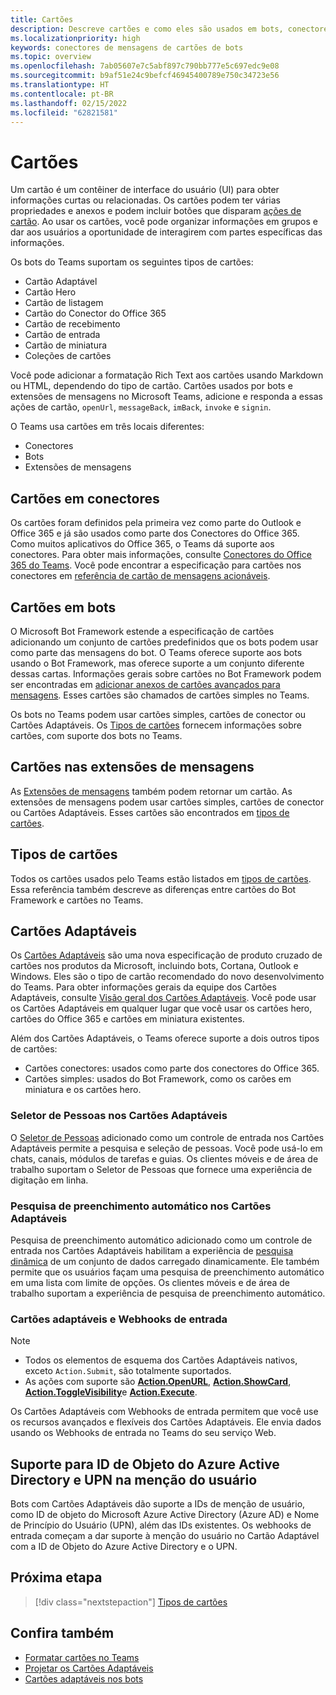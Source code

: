 ```yaml
---
title: Cartões
description: Descreve cartões e como eles são usados em bots, conectores e extensões de mensagens
ms.localizationpriority: high
keywords: conectores de mensagens de cartões de bots
ms.topic: overview
ms.openlocfilehash: 7ab05607e7c5abf897c790bb777e5c697edc9e08
ms.sourcegitcommit: b9af51e24c9befcf46945400789e750c34723e56
ms.translationtype: HT
ms.contentlocale: pt-BR
ms.lasthandoff: 02/15/2022
ms.locfileid: "62821581"
---
```

# <a name="cards"></a>Cartões

Um cartão é um contêiner de interface do usuário (UI) para obter informações curtas ou relacionadas. Os cartões podem ter várias propriedades e anexos e podem incluir botões que disparam [ações de cartão](~/task-modules-and-cards/cards/cards-actions.md). Ao usar os cartões, você pode organizar informações em grupos e dar aos usuários a oportunidade de interagirem com partes específicas das informações.

Os bots do Teams suportam os seguintes tipos de cartões:
 
- Cartão Adaptável
- Cartão Hero
- Cartão de listagem
- Cartão do Conector do Office 365
- Cartão de recebimento
- Cartão de entrada
- Cartão de miniatura
- Coleções de cartões

Você pode adicionar a formatação Rich Text aos cartões usando Markdown ou HTML, dependendo do tipo de cartão. Cartões usados por bots e extensões de mensagens no Microsoft Teams, adicione e responda a essas ações de cartão, `openUrl`, `messageBack`, `imBack`, `invoke` e `signin`.

O Teams usa cartões em três locais diferentes:

* Conectores
* Bots
* Extensões de mensagens

## <a name="cards-in-connectors"></a>Cartões em conectores

Os cartões foram definidos pela primeira vez como parte do Outlook e Office 365 e já são usados como parte dos Conectores do Office 365. Como muitos aplicativos do Office 365, o Teams dá suporte aos conectores. Para obter mais informações, consulte [Conectores do Office 365 do Teams](~/webhooks-and-connectors/what-are-webhooks-and-connectors.md). Você pode encontrar a especificação para cartões nos conectores em [referência de cartão de mensagens acionáveis](/outlook/actionable-messages/card-reference).

## <a name="cards-in-bots"></a>Cartões em bots

O Microsoft Bot Framework estende a especificação de cartões adicionando um conjunto de cartões predefinidos que os bots podem usar como parte das mensagens do bot. O Teams oferece suporte aos bots usando o Bot Framework, mas oferece suporte a um conjunto diferente dessas cartas. Informações gerais sobre cartões no Bot Framework podem ser encontradas em [adicionar anexos de cartões avançados para mensagens](/bot-framework/nodejs/bot-builder-nodejs-send-rich-cards). Esses cartões são chamados de cartões simples no Teams.

Os bots no Teams podem usar cartões simples, cartões de conector ou Cartões Adaptáveis. Os [Tipos de cartões](~/task-modules-and-cards/cards/cards-reference.md) fornecem informações sobre cartões, com suporte dos bots no Teams.

## <a name="cards-in-messaging-extensions"></a>Cartões nas extensões de mensagens

As [Extensões de mensagens](~/messaging-extensions/what-are-messaging-extensions.md) também podem retornar um cartão. As extensões de mensagens podem usar cartões simples, cartões de conector ou Cartões Adaptáveis. Esses cartões são encontrados em [tipos de cartões](~/task-modules-and-cards/cards/cards-reference.md).

## <a name="types-of-cards"></a>Tipos de cartões

Todos os cartões usados pelo Teams estão listados em [tipos de cartões](~/task-modules-and-cards/cards/cards-reference.md). Essa referência também descreve as diferenças entre cartões do Bot Framework e cartões no Teams.

## <a name="adaptive-cards"></a>Cartões Adaptáveis

Os [Cartões Adaptáveis](~/task-modules-and-cards/cards/cards-reference.md#adaptive-card) são uma nova especificação de produto cruzado de cartões nos produtos da Microsoft, incluindo bots, Cortana, Outlook e Windows. Eles são o tipo de cartão recomendado do novo desenvolvimento do Teams. Para obter informações gerais da equipe dos Cartões Adaptáveis, consulte [Visão geral dos Cartões Adaptáveis](/adaptive-cards). Você pode usar os Cartões Adaptáveis em qualquer lugar que você usar os cartões hero, cartões do Office 365 e cartões em miniatura existentes.

Além dos Cartões Adaptáveis, o Teams oferece suporte a dois outros tipos de cartões:

* Cartões conectores: usados como parte dos conectores do Office 365.
* Cartões simples: usados do Bot Framework, como os carões em miniatura e os cartões hero.

### <a name="people-picker-in-adaptive-cards"></a>Seletor de Pessoas nos Cartões Adaptáveis

O [Seletor de Pessoas](cards/people-picker.md#people-picker-in-adaptive-cards) adicionado como um controle de entrada nos Cartões Adaptáveis permite a pesquisa e seleção de pessoas. Você pode usá-lo em chats, canais, módulos de tarefas e guias. Os clientes móveis e de área de trabalho suportam o Seletor de Pessoas que fornece uma experiência de digitação em linha. 

### <a name="type-ahead-search-in-adaptive-cards"></a>Pesquisa de preenchimento automático nos Cartões Adaptáveis  

Pesquisa de preenchimento automático adicionado como um controle de entrada nos Cartões Adaptáveis habilitam a experiência de [pesquisa dinâmica](~/task-modules-and-cards/cards/dynamic-search.md) de um conjunto de dados carregado dinamicamente. Ele também permite que os usuários façam uma pesquisa de preenchimento automático em uma lista com limite de opções. Os clientes móveis e de área de trabalho suportam a experiência de pesquisa de preenchimento automático. 

### <a name="adaptive-cards-and-incoming-webhooks"></a>Cartões adaptáveis e Webhooks de entrada

> [!NOTE]
> * Todos os elementos de esquema dos Cartões Adaptáveis nativos, exceto `Action.Submit`, são totalmente suportados.
> * As ações com suporte são [**Action.OpenURL**](https://adaptivecards.io/explorer/Action.OpenUrl.html), [**Action.ShowCard**](https://adaptivecards.io/explorer/Action.ShowCard.html), [**Action.ToggleVisibility**](https://adaptivecards.io/explorer/Action.ToggleVisibility.html)e [**Action.Execute**](/adaptive-cards/authoring-cards/universal-action-model#actionexecute).

Os Cartões Adaptáveis com Webhooks de entrada permitem que você use os recursos avançados e flexíveis dos Cartões Adaptáveis. Ele envia dados usando os Webhooks de entrada no Teams do seu serviço Web.

## <a name="support-for-azure-ad-object-id-and-upn-in-user-mention"></a>Suporte para ID de Objeto do Azure Active Directory e UPN na menção do usuário 

Bots com Cartões Adaptáveis dão suporte a IDs de menção de usuário, como ID de objeto do Microsoft Azure Active Directory (Azure AD) e Nome de Princípio do Usuário (UPN), além das IDs existentes. Os webhooks de entrada começam a dar suporte à menção do usuário no Cartão Adaptável com a ID de Objeto do Azure Active Directory e o UPN.

## <a name="next-step"></a>Próxima etapa

> [!div class="nextstepaction"]
> [Tipos de cartões](~/task-modules-and-cards/cards/cards-reference.md)

## <a name="see-also"></a>Confira também

* [Formatar cartões no Teams](~/task-modules-and-cards/cards/cards-format.md)
* [Projetar os Cartões Adaptáveis](~/task-modules-and-cards/cards/design-effective-cards.md)
* [Cartões adaptáveis nos bots](../bots/how-to/conversations/conversation-messages.md#adaptive-cards)